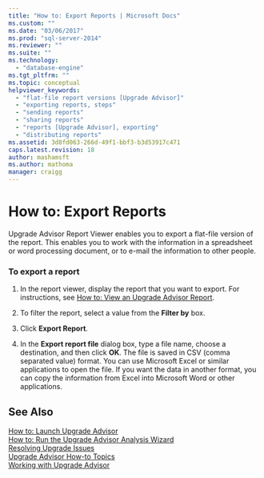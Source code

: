 ```yaml
---
title: "How to: Export Reports | Microsoft Docs"
ms.custom: ""
ms.date: "03/06/2017"
ms.prod: "sql-server-2014"
ms.reviewer: ""
ms.suite: ""
ms.technology: 
  - "database-engine"
ms.tgt_pltfrm: ""
ms.topic: conceptual
helpviewer_keywords: 
  - "flat-file report versions [Upgrade Advisor]"
  - "exporting reports, steps"
  - "sending reports"
  - "sharing reports"
  - "reports [Upgrade Advisor], exporting"
  - "distributing reports"
ms.assetid: 3d8fd063-266d-49f1-bbf3-b3d53917c471
caps.latest.revision: 18
author: mashamsft
ms.author: mathoma
manager: craigg
---
```

# How to: Export Reports
  Upgrade Advisor Report Viewer enables you to export a flat-file version of the report. This enables you to work with the information in a spreadsheet or word processing document, or to e-mail the information to other people.  
  
### To export a report  
  
1.  In the report viewer, display the report that you want to export. For instructions, see [How to: View an Upgrade Advisor Report](../../../2014/sql-server/install/how-to-view-an-upgrade-advisor-report.md).  
  
2.  To filter the report, select a value from the **Filter by** box.  
  
3.  Click **Export Report**.  
  
4.  In the **Export report file** dialog box, type a file name, choose a destination, and then click **OK**. The file is saved in CSV (comma separated value) format. You can use Microsoft Excel or similar applications to open the file. If you want the data in another format, you can copy the information from Excel into Microsoft Word or other applications.  
  
## See Also  
 [How to: Launch Upgrade Advisor](../../../2014/sql-server/install/how-to-launch-upgrade-advisor.md)   
 [How to: Run the Upgrade Advisor Analysis Wizard](../../../2014/sql-server/install/how-to-run-the-upgrade-advisor-analysis-wizard.md)   
 [Resolving Upgrade Issues](../../../2014/sql-server/install/resolving-upgrade-issues.md)   
 [Upgrade Advisor How-to Topics](../../../2014/sql-server/install/upgrade-advisor-how-to-topics.md)   
 [Working with Upgrade Advisor](../../../2014/sql-server/install/working-with-upgrade-advisor.md)  
  
  
